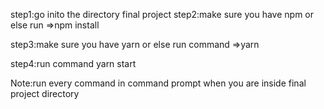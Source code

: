 step1:go inito the directory final project 
step2:make sure you have npm or else run
      =>npm install
      
step3:make sure you have yarn or else
      run command 
      =>yarn
  
step4:run command yarn start


Note:run every command in command prompt when you are inside final project directory 
      

